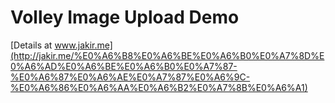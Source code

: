 # Volley Image Upload Demo

[Details at www.jakir.me](http://jakir.me/%E0%A6%B8%E0%A6%BE%E0%A6%B0%E0%A7%8D%E0%A6%AD%E0%A6%BE%E0%A6%B0%E0%A7%87-%E0%A6%87%E0%A6%AE%E0%A7%87%E0%A6%9C-%E0%A6%86%E0%A6%AA%E0%A6%B2%E0%A7%8B%E0%A6%A1)
